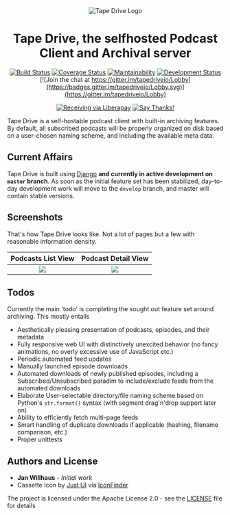 
<div align="center">
<img src="assets/img/icon@2x.png" alt="Tape Drive Logo" />
<h1>Tape Drive, the selfhosted Podcast Client and Archival server</h1>

[![Build Status](https://travis-ci.org/janwh/tapedrive.svg?branch=master)](https://travis-ci.org/janwh/tapedrive?branch=master)
[![Coverage Status](https://coveralls.io/repos/github/janwh/tapedrive/badge.svg?branch=master)](https://coveralls.io/github/janwh/tapedrive?branch=master)
[![Maintainability](https://img.shields.io/codeclimate/maintainability/janwh/tapedrive.svg)](https://codeclimate.com/github/janwh/tapedrive)
[![Development Status](https://img.shields.io/badge/status-alpha-red.svg)](https:///github.com/janwh/tapedrive/issues)
[![Join the chat at https://gitter.im/tapedriveio/Lobby](https://badges.gitter.im/tapedriveio/Lobby.svg)](https://gitter.im/tapedriveio/Lobby)

[![Receiving via Liberapay](https://img.shields.io/liberapay/receives/janw.svg)](https://liberapay.com/janw/)
[![Say Thanks!](https://img.shields.io/badge/Say%20Thanks-!-1EAEDB.svg)](https://saythanks.io/to/janwh)

</div>

Tape Drive is a self-hostable podcast client with built-in archiving features. By default, all subscribed podcasts will be properly organized on disk based on a user-chosen naming scheme, and including the available meta data.

## Current Affairs

Tape Drive is built using [Django](https://djangoproject.com) **and currently in active development on `master` branch**. As soon as the initial feature set has been stabilized, day-to-day development work will move to the `develop` branch, and master will contain stable versions.

## Screenshots

That's how Tape Drive looks like. Not a lot of pages but a few with reasonable information density.

Podcasts List View         |  Podcast Detail View
:-------------------------:|:-------------------------:
![](assets/img/screenshots/podcasts-list.png)  |  ![](assets/img/screenshots/podcast-detail.png)


## Todos

Currently the main 'todo' is completing the sought out feature set around archiving. This mostly entails

* Aesthetically pleasing presentation of podcasts, episodes, and their metadata
* Fully responsive web UI with distinctively unexcited behavior (no fancy animations, no overly excessive use of JavaScript etc.)
* Periodic automated feed updates
* Manually launched episode downloads
* Automated downloads of newly published episodes, including a Subscribed/Unsubscribed paradim to include/exclude feeds from the automated downloads
* Elaborate User-selectable directory/file naming scheme based on Python's `str.format()` syntax (with segment drag'n'drop support later on)
* Ability to efficiently fetch multi-page feeds
* Smart handling of duplicate downloads if applicable (hashing, filename comparison, etc.)
* Proper unittests


## Authors and License

* **Jan Willhaus** - *Initial work*
* Cassette Icon by [Just UI](https://www.behance.net/Just_UI) via [IconFinder](https://www.iconfinder.com/icons/669942/audio_cassette_multimedia_music_icon)

The project is licensed under the Apache License 2.0 - see the [LICENSE](LICENSE) file for details
